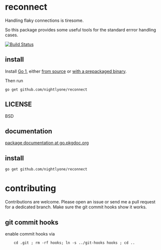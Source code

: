 reconnect
=========
Handling flaky connections is tiresome.

So this package provides some useful tools for the standard errror handling cases.

[![Build Status][1]][2]

[1]: https://secure.travis-ci.org/nightlyone/reconnect.png
[2]: http://www.travis-ci.org/nightlyone/reconnect



install
-------
Install [Go 1][3], either [from source][4] or [with a prepackaged binary][5].

Then run

	go get github.com/nightlyone/reconnect

[3]: http://golang.org
[4]: http://golang.org/doc/install/source
[5]: http://golang.org/doc/install

LICENSE
-------
BSD

documentation
-------------
[package documentation at go.pkgdoc.org](http://go.pkgdoc.org/github.com/nightlyone/reconnect)

install
-------------------
	go get github.com/nightlyone/reconnect


contributing
============

Contributions are welcome. Please open an issue or send me a pull request for a dedicated branch.
Make sure the git commit hooks show it works.

git commit hooks
-----------------------
enable commit hooks via

        cd .git ; rm -rf hooks; ln -s ../git-hooks hooks ; cd ..

